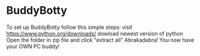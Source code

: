 # BuddyBotty
To set up BuddyBotty follow this simple steps:
visit https://www.python.org/downloads/
dowload newest version of python
Open the folder in zip file and click "extract all"
Abrakadabra! You now have your OWN PC buddy!

